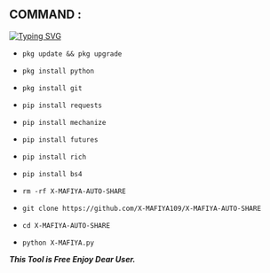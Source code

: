 ## COMMAND :

[![Typing SVG](https://readme-typing-svg.demolab.com?font=Fira+Code&pause=1000&color=F72000&width=435&lines=Fb+X-MAFIYA-AUTO-SHARE+Tool+is+Free+Bro)](https://git.io/typing-svg)

* `pkg update && pkg upgrade`

* `pkg install python`

* `pkg install git`

* `pip install requests`

* `pip install mechanize`

* `pip install futures`

* `pip install rich`

* `pip install bs4`

* `rm -rf X-MAFIYA-AUTO-SHARE`

* `git clone https://github.com/X-MAFIYA109/X-MAFIYA-AUTO-SHARE`

* `cd X-MAFIYA-AUTO-SHARE`

* `python X-MAFIYA.py`


___This Tool is Free Enjoy Dear User.___</br>
